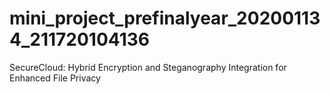# mini_project_prefinalyear_202001134_211720104136
SecureCloud: Hybrid Encryption and Steganography Integration for Enhanced File Privacy
